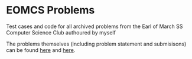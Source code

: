 # EOMCS Problems
Test cases and code for all archived problems from the Earl of March SS Computer Science Club authoured by myself

The problems themselves (including problem statement and submisisons) can be found [here](https://www.hackerrank.com/contests/eomcs-weekly-problems/challenges/) and [here](https://www.hackerrank.com/contests/eomcs1/challenges/).



